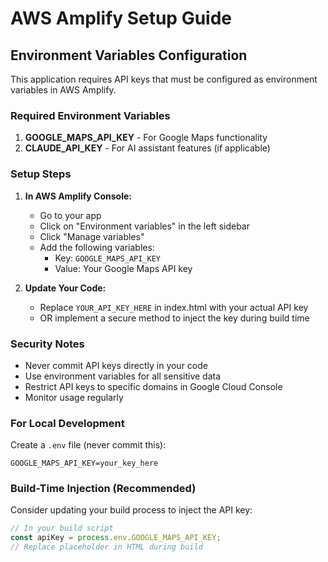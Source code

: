 # AWS Amplify Setup Guide

## Environment Variables Configuration

This application requires API keys that must be configured as environment variables in AWS Amplify.

### Required Environment Variables

1. **GOOGLE_MAPS_API_KEY** - For Google Maps functionality
2. **CLAUDE_API_KEY** - For AI assistant features (if applicable)

### Setup Steps

1. **In AWS Amplify Console:**
   - Go to your app
   - Click on "Environment variables" in the left sidebar
   - Click "Manage variables"
   - Add the following variables:
     - Key: `GOOGLE_MAPS_API_KEY`
     - Value: Your Google Maps API key

2. **Update Your Code:**
   - Replace `YOUR_API_KEY_HERE` in index.html with your actual API key
   - OR implement a secure method to inject the key during build time

### Security Notes

- Never commit API keys directly in your code
- Use environment variables for all sensitive data
- Restrict API keys to specific domains in Google Cloud Console
- Monitor usage regularly

### For Local Development

Create a `.env` file (never commit this):
```
GOOGLE_MAPS_API_KEY=your_key_here
```

### Build-Time Injection (Recommended)

Consider updating your build process to inject the API key:

```javascript
// In your build script
const apiKey = process.env.GOOGLE_MAPS_API_KEY;
// Replace placeholder in HTML during build
```